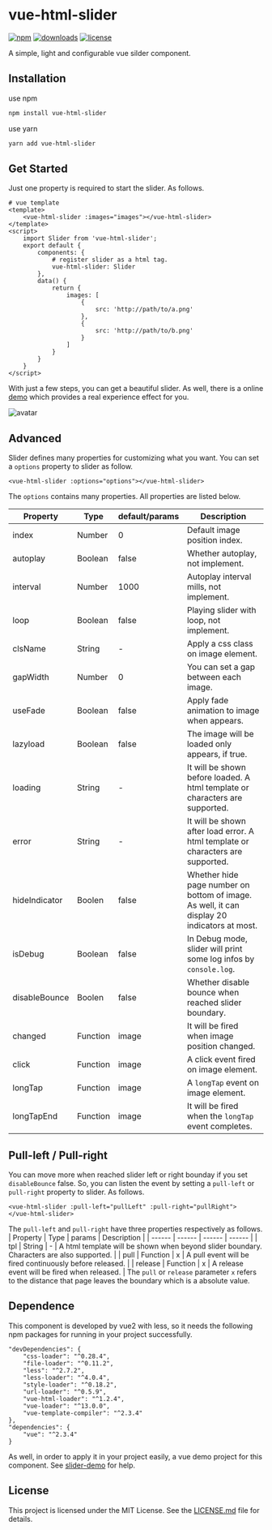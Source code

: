 # vue-html-slider

[![npm][npm]][npm-url] 
[![downloads][downloads]][downloads-url]
[![license][license]][license-url]

A simple, light and configurable vue silder component.

[npm]: https://img.shields.io/npm/v/vue-html-slider.svg
[npm-url]: https://www.npmjs.com/package/vue-html-slider
[downloads]: https://img.shields.io/npm/dm/vue-html-slider.svg
[downloads-url]: https://npmcharts.com/compare/vue-html-slider?minimal=true
[license]: https://img.shields.io/npm/l/vue-html-slider.svg
[license-url]:https://github.com/git-onepixel/vue-html-slider/blob/master/LICENSE

## Installation
use npm
``` bash
npm install vue-html-slider
```
use yarn
``` bash
yarn add vue-html-slider
```

## Get Started
Just one property is required to start the slider. As follows.
```
# vue template
<template> 
    <vue-html-slider :images="images"></vue-html-slider>
</template>
<script>
    import Slider from 'vue-html-slider';
    export default {
        components: {
            # register slider as a html tag.
            vue-html-slider: Slider
        },
        data() {
            return {
                images: [
                    {
                        src: 'http://path/to/a.png'
                    },
                    {
                        src: 'http://path/to/b.png'
                    }
                ]
            }
        }
    }
</script>

```
With just a few steps, you can get a beautiful slider. As well, there is a online [demo](https://www.duqianduan.com/) which provides a real experience effect for you. 

![avatar](https://static.duqianduan.com/slider/qrcode.png)
 
## Advanced
Slider defines many properties for customizing what you want. You can set a `options` property to slider as follow.
```
<vue-html-slider :options="options"></vue-html-slider>
````
The `options` contains many properties. All properties are listed below.

| Property | Type | default/params | Description | 
| ------ | ------ | ------ | ------ | 
| index | Number | 0 |  Default image position index. |
| autoplay | Boolean | false | Whether autoplay, not implement. |
| interval | Number | 1000 |  Autoplay interval mills, not implement. |
| loop | Boolean | false | Playing slider with loop, not implement. |
| clsName | String | - | Apply a css class on image element. | 
| gapWidth | Number | 0 | You can set a gap between each image.|
| useFade | Boolean | false | Apply fade animation to image when appears. |
| lazyload | Boolean | false | The image will be loaded only appears, if true. |
| loading | String | - | It will be shown before loaded. A html template or characters are supported.| 
| error | String | - | It will be shown after load error. A html template or characters are supported.|   
| hideIndicator | Boolen | false | Whether hide page number on bottom of image. As well, it can display 20 indicators at most.| 
| isDebug | Boolean | false | In Debug mode, slider will print some log infos by `console.log`. |
| disableBounce | Boolen | false | Whether disable bounce when reached slider boundary. |
| changed | Function | image |  It will be fired when image position changed. |
| click | Function | image | A click event fired on image element. |
| longTap | Function | image |  A `longTap` event on image element. |
| longTapEnd | Function | image | It will be fired when the `longTap` event completes. |

## Pull-left / Pull-right
You can move more when reached slider left or right bounday if you set `disableBounce` false. So, you can listen the event by setting a `pull-left` or `pull-right` property to slider. As follows.
```
<vue-html-slider :pull-left="pullLeft" :pull-right="pullRight">
</vue-html-slider>
````
The `pull-left` and `pull-right` have three properties respectively as follows.
| Property | Type | params | Description | 
| ------ | ------ | ------ | ------ | 
| tpl | String | - |  A html template will be shown when beyond slider boundary. Characters are also supported. |
| pull | Function | x | A pull event will be fired continuously before released. |
| release | Function | x | A release event will be fired when released. |
The `pull` or `release` parameter `x` refers to the distance that page leaves the boundary which is a absolute value.

## Dependence
This component is developed by vue2 with less, so it needs the following npm packages for running in your project successfully.
```
"devDependencies": {
    "css-loader": "^0.28.4",
    "file-loader": "^0.11.2",
    "less": "^2.7.2",
    "less-loader": "^4.0.4",
    "style-loader": "^0.18.2",
    "url-loader": "^0.5.9",
    "vue-html-loader": "^1.2.4",
    "vue-loader": "^13.0.0",
    "vue-template-compiler": "^2.3.4"
},
"dependencies": {
    "vue": "^2.3.4"
}
```
As well, in order to apply it in your project easily, a vue demo project for this component. See [slider-demo](https://github.com/git-onepixel/slider-demo) for help.

## License
This project is licensed under the MIT License.
See the [LICENSE.md](https://github.com/git-onepixel/vue-html-slider/blob/master/LICENSE) file for details.